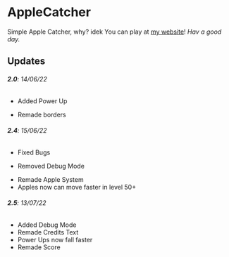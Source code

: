 # AppleCatcher
Simple Apple Catcher, why? idek
You can play at [my website](https://lukiiy.github.io/applecatcher/)!
_Hav a good day._

## Updates
###### **2.0**: _14/06/22_
+ Added Power Up
- Remade borders

###### **2.4**: _15/06/22_
+ Fixed Bugs
- Removed Debug Mode
+ Remade Apple System
+ Apples now can move faster in level 50+

###### **2.5**: _13/07/22_
+ Added Debug Mode
+ Remade Credits Text
+ Power Ups now fall faster
+ Remade Score